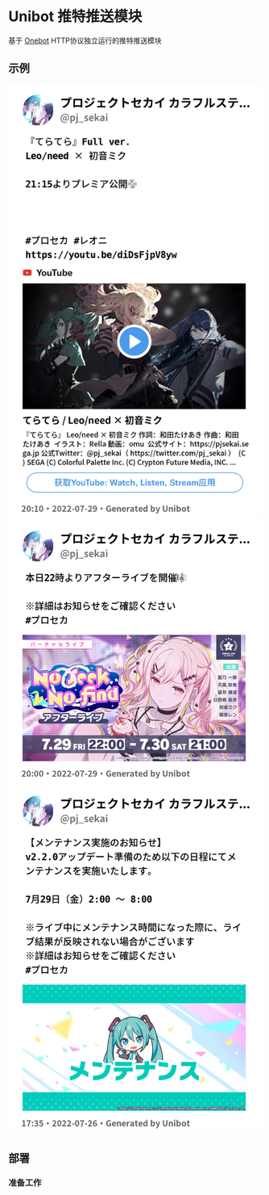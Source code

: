 # Unibot 推特推送模块

基于 [Onebot](https://github.com/botuniverse/onebot) HTTP协议独立运行的推特推送模块

## 示例

![pic1](pics/1.png)![pic2](pics/2.png)![pic3](pics/3.png)

## 部署

### 准备工作


